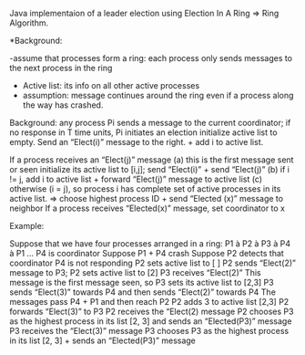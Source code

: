 Java implementaion of a leader election using Election In A Ring => Ring Algorithm. 

*Background:

-assume that processes form a ring: each process only sends messages to the next process in the ring
- Active list: its info on all other active processes
- assumption: message continues around the ring even if a process along the way has crashed.
 
 
Background: any process Pi sends a message to the current coordinator; if no response in T time units, Pi initiates an election
initialize active list to empty.
Send an “Elect(i)” message to the right. + add i to active list.
 
If a process receives an “Elect(j)” message
            (a) this is the first message sent or seen
                        initialize its active list to [i,j]; send “Elect(i)” + send “Elect(j)”
            (b) if i != j, add i to active list + forward “Elect(j)” message to active list
            (c) otherwise (i = j), so process i has complete set of active processes in its active list.
                        => choose highest process ID + send “Elected (x)” message to neighbor
If a process receives “Elected(x)” message,
            set coordinator to x
           
Example:
 
Suppose that we have four processes arranged in a ring:  P1 à P2 à P3 à P4 à P1 …
P4 is coordinator
Suppose P1 + P4 crash
Suppose P2 detects that coordinator P4 is not responding
P2 sets active list to [ ]
P2 sends “Elect(2)” message to P3; P2 sets active list to [2]
P3 receives “Elect(2)”
This message is the first message seen, so P3 sets its active list to [2,3]
P3 sends “Elect(3)” towards P4 and then sends “Elect(2)” towards P4
The messages pass P4 +  P1 and then reach P2
P2 adds 3 to active list [2,3]
P2 forwards “Elect(3)” to P3
P2 receives the “Elect(2) message
            P2 chooses P3 as the highest process in its list [2, 3] and sends an “Elected(P3)” message
P3 receives the “Elect(3)” message
            P3 chooses P3 as the highest process in its list [2, 3] + sends an “Elected(P3)” message
